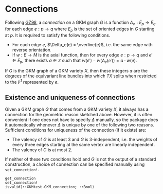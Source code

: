 # Connections

Following [GZ98](@cite), a *connection* on a GKM graph $G$ is a function $\Delta_e:E_p \rightarrow E_q$ for each edge $e: p\rightarrow q$ where $E_p$ is the set of oriented edges in $G$ starting at $p$.
It is required to satisfy the following conditions.
 * For each edge $e$, $\Delta_e(e) = \overline{e}$, i.e. the same edge with reverse orientation.
 * If $w:E\rightarrow M$ is the axial function, then for every edge $e:p\rightarrow q$ and $e'\in E_p$, there exists $a\in\mathbb{Z}$ such that $w(e') - w(\Delta_e(e')) = a\cdot w(e)$.

If $G$ is the GKM graph of a GKM variety $X$, then these integers $a$ are the degrees of the equivariant line bundles into which $TX$ splits when restricted to the $\mathbb{P}^1$ represented by $e$.

## Existence and uniqueness of connections

Given a GKM graph $G$ that comes from a GKM variety $X$, it always has a connection for the geometric reason sketched above.
However, it is often convenient if one does not have to specify $\Delta$ manually, so the package does it automatically whenever $\Delta$ is unique by one of the following two reasons.
Sufficient conditions for uniqueness of the connection (if it exists) are:
 * The valency of $G$ is at least 3 and $G$ is $3$-independent, i.e. the weights of every three edges starting at the same vertex are linearly independent.
 * The valency of $G$ is at most 2.

If neither of these two conditions hold and $G$ is not the output of a standard construction, a choice of connection can be specified manually using `set_connection!`.

```@docs
get_connection
set_connection!
isvalid(::GKMtest.GKM_connection; ::Bool)
```